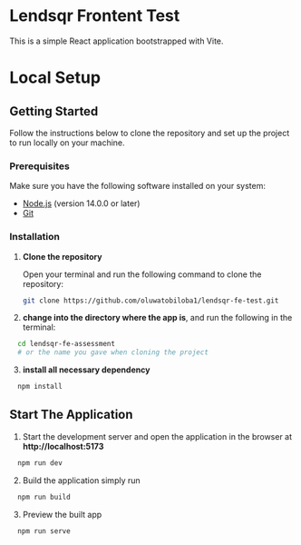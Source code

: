 # Lendsqr Frontent Test

This is a simple React application bootstrapped with Vite.

# Local Setup

## Getting Started

Follow the instructions below to clone the repository and set up the project to run locally on your machine.

### Prerequisites

Make sure you have the following software installed on your system:

- [Node.js](https://nodejs.org/en/download/) (version 14.0.0 or later)
- [Git](https://git-scm.com/downloads)

### Installation

1. **Clone the repository**

   Open your terminal and run the following command to clone the repository:

   ```sh
   git clone https://github.com/oluwatobiloba1/lendsqr-fe-test.git
   ```

2. **change into the directory where the app is**, and
   run the following in the terminal:

```sh
  cd lendsqr-fe-assessment
  # or the name you gave when cloning the project
```

3. **install all necessary dependency**

```sh
  npm install
```

## Start The Application

1. Start the development server and open the application in the browser at **http://localhost:5173**

```sh
  npm run dev
```

2. Build the application simply run

```sh
  npm run build
```

3. Preview the built app

```sh
  npm run serve
```
